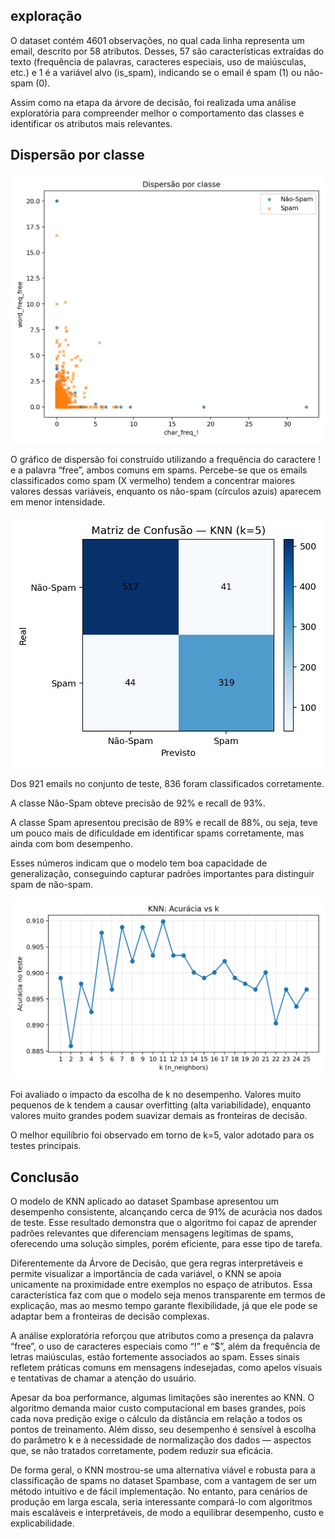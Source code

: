 ## exploração

O dataset contém 4601 observações, no qual cada linha representa um email, descrito por 58 atributos. Desses, 57 são características extraídas do texto (frequência de palavras, caracteres especiais, uso de maiúsculas, etc.) e 1 é a variável alvo (is_spam), indicando se o email é spam (1) ou não-spam (0).

Assim como na etapa da árvore de decisão, foi realizada uma análise exploratória para compreender melhor o comportamento das classes e identificar os atributos mais relevantes.

## Dispersão por classe

![Dispersão](knn_scatter.png)

O gráfico de dispersão foi construído utilizando a frequência do caractere ! e a palavra “free”, ambos comuns em spams.
Percebe-se que os emails classificados como spam (X vermelho) tendem a concentrar maiores valores dessas variáveis, enquanto os não-spam (círculos azuis) aparecem em menor intensidade.



![Matriz de Confusão](knn_confusion_heatmap.png)

Dos 921 emails no conjunto de teste, 836 foram classificados corretamente.

A classe Não-Spam obteve precisão de 92% e recall de 93%.

A classe Spam apresentou precisão de 89% e recall de 88%, ou seja, teve um pouco mais de dificuldade em identificar spams corretamente, mas ainda com bom desempenho.

Esses números indicam que o modelo tem boa capacidade de generalização, conseguindo capturar padrões importantes para distinguir spam de não-spam.



![Acurácia vs k](knn_k_vs_accuracy.png)

Foi avaliado o impacto da escolha de k no desempenho.
Valores muito pequenos de k tendem a causar overfitting (alta variabilidade), enquanto valores muito grandes podem suavizar demais as fronteiras de decisão.

O melhor equilíbrio foi observado em torno de k=5, valor adotado para os testes principais.


## Conclusão


O modelo de KNN aplicado ao dataset Spambase apresentou um desempenho consistente, alcançando cerca de 91% de acurácia nos dados de teste. Esse resultado demonstra que o algoritmo foi capaz de aprender padrões relevantes que diferenciam mensagens legítimas de spams, oferecendo uma solução simples, porém eficiente, para esse tipo de tarefa.

Diferentemente da Árvore de Decisão, que gera regras interpretáveis e permite visualizar a importância de cada variável, o KNN se apoia unicamente na proximidade entre exemplos no espaço de atributos. Essa característica faz com que o modelo seja menos transparente em termos de explicação, mas ao mesmo tempo garante flexibilidade, já que ele pode se adaptar bem a fronteiras de decisão complexas.

A análise exploratória reforçou que atributos como a presença da palavra “free”, o uso de caracteres especiais como “!” e “$”, além da frequência de letras maiúsculas, estão fortemente associados ao spam. Esses sinais refletem práticas comuns em mensagens indesejadas, como apelos visuais e tentativas de chamar a atenção do usuário.

Apesar da boa performance, algumas limitações são inerentes ao KNN. O algoritmo demanda maior custo computacional em bases grandes, pois cada nova predição exige o cálculo da distância em relação a todos os pontos de treinamento. Além disso, seu desempenho é sensível à escolha do parâmetro k e à necessidade de normalização dos dados — aspectos que, se não tratados corretamente, podem reduzir sua eficácia.

De forma geral, o KNN mostrou-se uma alternativa viável e robusta para a classificação de spams no dataset Spambase, com a vantagem de ser um método intuitivo e de fácil implementação. No entanto, para cenários de produção em larga escala, seria interessante compará-lo com algoritmos mais escaláveis e interpretáveis, de modo a equilibrar desempenho, custo e explicabilidade.